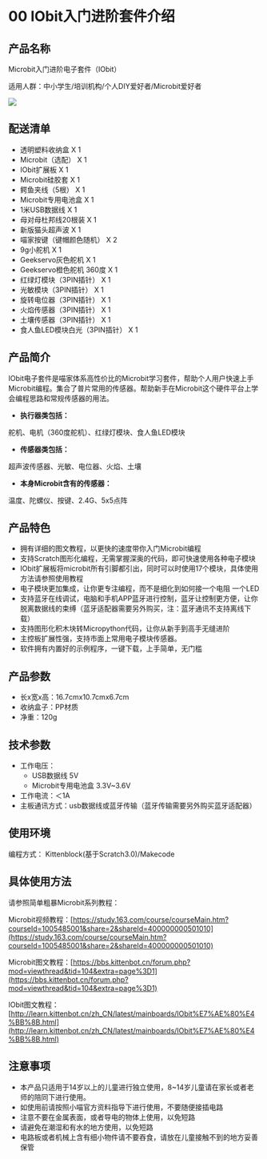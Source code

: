 # 00 IObit入门进阶套件介绍

## 产品名称 

Microbit入门进阶电子套件（IObit）  

适用人群：中小学生/培训机构/个人DIY爱好者/Microbit爱好者   

![](https://s2.ax1x.com/2019/09/03/nF3cgH.jpg)

## 配送清单  

- 透明塑料收纳盒  X 1
- Microbit（选配） X 1
- IObit扩展板 X 1
- Microbit硅胶套 X 1
- 鳄鱼夹线（5根） X 1
- Microbit专用电池盒 X 1
- 1米USB数据线 X 1
- 母对母杜邦线20根装 X 1
- 新版猫头超声波 X 1
- 喵家按键（键帽颜色随机） X 2
- 9g小舵机 X 1
- Geekservo灰色舵机 X 1
- Geekservo橙色舵机 360度 X 1
- 红绿灯模块（3PIN插针） X 1
- 光敏模块（3PIN插针） X 1
- 旋转电位器（3PIN插针） X 1
- 火焰传感器（3PIN插针） X 1
- 土壤传感器（3PIN插针） X 1
- 食人鱼LED模块白光（3PIN插针） X 1 

  
## 产品简介  

IObit电子套件是喵家体系高性价比的Microbit学习套件，帮助个人用户快速上手Microbit编程。集合了普片常用的传感器。帮助新手在Microbit这个硬件平台上学会编程思路和常规传感器的用法。  

- **执行器类包括：**  

舵机、电机（360度舵机）、红绿灯模块、食人鱼LED模块  

- **传感器类包括：**

超声波传感器、光敏、电位器、火焰、土壤  

- **本身Microbit含有的传感器：** 

温度、陀螺仪、按键、2.4G、5x5点阵  

## 产品特色  

- 拥有详细的图文教程，以更快的速度带你入门Microbit编程
- 支持Scratch图形化编程，无需掌握深奥的代码，即可快速使用各种电子模块
- IObit扩展板将microbit所有引脚都引出，同时可以时使用17个模块，具体使用方法请参照使用教程
- 电子模块更加集成，让你更专注编程，而不是细化到如何接一个电阻 一个LED
- 支持蓝牙在线调试，电脑和手机APP蓝牙进行控制，蓝牙让控制更方便，让你脱离数据线的束缚（蓝牙适配器需要另外购买，注：蓝牙通讯不支持离线下载）
- 支持图形化积木块转Micropython代码，让你从新手到高手无缝进阶
- 主控板扩展性强，支持市面上常用电子模块传感器。
- 软件拥有内置好的示例程序，一键下载，上手简单，无门槛  

## 产品参数  

- 长x宽x高：16.7cmx10.7cmx6.7cm
- 收纳盒子：PP材质
- 净重：120g  

## 技术参数  

- 工作电压：
  - USB数据线 5V
  - Microbit专用电池盒 3.3V~3.6V
- 工作电流：＜1A
- 主板通讯方式：usb数据线或蓝牙传输（蓝牙传输需要另外购买蓝牙适配器）  
  
## 使用环境  

编程方式： Kittenblock(基于Scratch3.0)/Makecode  

## 具体使用方法  

请参照简单粗暴Microbit系列教程：  

Microbit视频教程：[https://study.163.com/course/courseMain.htm?courseId=1005485001&share=2&shareId=400000000501010](https://study.163.com/course/courseMain.htm?courseId=1005485001&share=2&shareId=400000000501010)  

Microbit图文教程：[https://bbs.kittenbot.cn/forum.php?mod=viewthread&tid=104&extra=page%3D1](https://bbs.kittenbot.cn/forum.php?mod=viewthread&tid=104&extra=page%3D1)  

IObit图文教程：[http://learn.kittenbot.cn/zh_CN/latest/mainboards/IObit%E7%AE%80%E4%BB%8B.html](http://learn.kittenbot.cn/zh_CN/latest/mainboards/IObit%E7%AE%80%E4%BB%8B.html)  

## 注意事项  

- 本产品只适用于14岁以上的儿童进行独立使用，8~14岁儿童请在家长或者老师的陪同下进行使用。
- 如使用前请按照小喵官方资料指导下进行使用，不要随便接插电路
- 注意不要在金属表面，或者导电的物体上使用，以免短路
- 请避免在潮湿和有水的地方使用，以免短路
- 电路板或者机械上含有细小物件请不要吞食，请放在儿童接触不到的地方妥善保管  
















